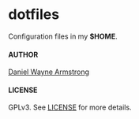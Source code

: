 # dotfiles

Configuration files in my **$HOME**.

#### AUTHOR

[Daniel Wayne Armstrong](https://www.dwarmstrong.org)

#### LICENSE

GPLv3. See [LICENSE](https://gitlab.com/dwarmstrong/dotfiles/-/blob/master/LICENSE.md) for more details.
